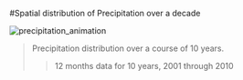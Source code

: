#Spatial distribution of Precipitation over a decade

![precipitation_animation](https://github.com/user-attachments/assets/dca62ad7-40a8-46ac-80e8-990658f7989a)

>Precipitation distribution over a course of 10 years.
>> 12 months data for 10 years, 2001 through 2010
